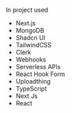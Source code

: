 In project used
- Next.js
- MongoDB
- Shadcn UI
- TailwindCSS
- Clerk
- Webhooks
- Serverless APIs
- React Hook Form
- Uploadthing
- TypeScript
- Next Js
- React